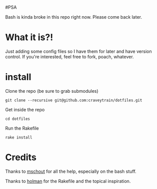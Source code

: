 #PSA

Bash is kinda broke in this repo right now. Please come back later.

# What it is?!
Just adding some config files so I have them for later and have version control. If you're interested, feel free to fork, poach, whatever.

# install
Clone the repo (be sure to grab submodules)

    git clone --recursive git@github.com:craveytrain/dotfiles.git

Get inside the repo

    cd dotfiles

Run the Rakefile

    rake install

# Credits
Thanks to [mschout](https://github.com/mschout) for all the help, especially on the bash stuff.

Thanks to [holman](https://github.com/holman) for the Rakefile and the topical inspiration.
